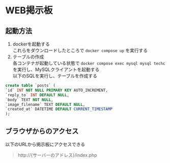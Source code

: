 # WEB掲示板

## 起動方法
1. dockerを起動する<br>
これらをダウンロードしたところで `docker compose up` を実行する
1. テーブルの作成<br>
各コンテナが起動している状態で `docker compose exec mysql mysql techc` を実行し、MySQLクライアントを起動する<br>
以下のSQLを実行し、テーブルを作成する<br>
``` sql
create table `posts` (
`id` INT NOT NULL PRIMARY KEY AUTO_INCREMENT,
`reply_to` INT DEFAULT NULL,
`body` TEXT NOT NULL,
`image_filename` TEXT DEFAULT NULL,
`created_at` DATETIME DEFAULT CURRENT_TIMESTAMP
);
```

## ブラウザからのアクセス
以下のURLから掲示板にアクセスできる
> http://{サーバーのアドレス}/index.php
